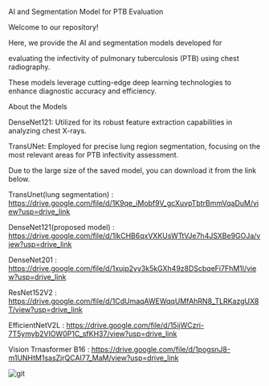 AI and Segmentation Model for PTB Evaluation

Welcome to our repository! 

Here, we provide the AI and segmentation models developed for 

evaluating the infectivity of pulmonary tuberculosis (PTB) using chest radiography. 

These models leverage cutting-edge deep learning technologies to enhance diagnostic accuracy and efficiency.


About the Models

DenseNet121: Utilized for its robust feature extraction capabilities in analyzing chest X-rays.

TransUNet: Employed for precise lung region segmentation, focusing on the most relevant areas for PTB infectivity assessment.

Due to the large size of the saved model, you can download it from the link below.

TransUnet(lung segmentation) : https://drive.google.com/file/d/1K9qe_iMobf9V_gcXuvpTbtrBmmVqaDuM/view?usp=drive_link

DenseNet121(proposed model) : https://drive.google.com/file/d/1lkCHB6qxVXKUsWTtVJe7h4JSXBe9GOJa/view?usp=drive_link

DenseNet201 : https://drive.google.com/file/d/1xujp2yy3k5kGXh49z8DScbqeFi7FhM1l/view?usp=drive_link

ResNet152V2 : https://drive.google.com/file/d/1CdUmaqAWEWqqUMfAhRN8_TLRKazgUX8T/view?usp=drive_link

EfficientNetV2L : https://drive.google.com/file/d/15ijWCzri-7T5ymyb2VIOW0P1C_sfKH37/view?usp=drive_link

Vision Trnasformer B16 : https://drive.google.com/file/d/1pogsnJ8-m1UNHtM1sasZjrQCAI77_MaM/view?usp=drive_link

![git](https://github.com/user-attachments/assets/191e8c92-84d7-4cbc-bde6-5c0df8a2ddca)
